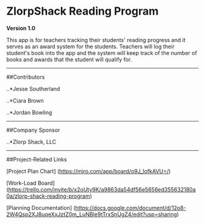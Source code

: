 # ZlorpShack Reading Program

**Version 1.0**

This app is for teachers tracking their students' reading progress and it serves as an award system for the students.
Teachers will log their student's book into the app and the system will keep track of the number of books and awards that the student will qualify for.


---

##Contributors

..*Jesse Southerland
  
..*Ciara Brown
  
..*Jordan Bowling

---

##Company Sponsor

..*Zlorp Shack, LLC

---

##Project-Related Links

[Project Plan Chart] (https://miro.com/app/board/o9J_lofkAVU=/)

[Work-Load Board] (https://trello.com/invite/b/x2oUty9K/a9863da54df56e5656ed355632180a0a/zlorp-shack-reading-program)

[Planning Documentation] (https://docs.google.com/document/d/12o8-2W4Qsp2XJ8uqeXxJztZ0m_LuNBIe9tTrxSnUgZ4/edit?usp=sharing)
